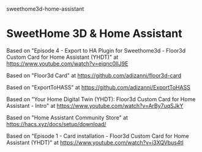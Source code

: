 sweethome3d-home-assistant
# SweetHome 3D &amp; Home Assistant

Based on "Episode 4 - Export to HA Plugin for Sweethome3d - Floor3d Custom Card for Home Assistant (YHDT)" at https://www.youtube.com/watch?v=ejqnc0IIJ9E

Based on "Floor3d Card" at https://github.com/adizanni/floor3d-card

Based on "ExportToHASS" at https://github.com/adizanni/ExportToHASS

Based on "Your Home Digital Twin (YHDT): Floor3d Custom Card for Home Assistant - Intro" at https://www.youtube.com/watch?v=ArBy7uqSJkY

Based on "Home Assistant Community Store" at https://hacs.xyz/docs/setup/download/

Based on "Episode 1 - Card installation - Floor3d Custom Card for Home Assistant (YHDT)" at https://www.youtube.com/watch?v=i3XQVbus4tI

